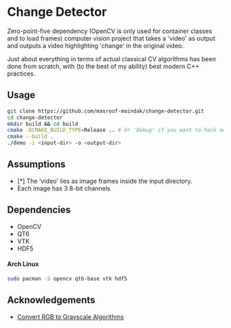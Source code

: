 # Change Detector

Zero-point-five dependency (OpenCV is only used for container classes and to load frames) computer vision project that takes a 'video' as output and outputs a video highlighting 'change' in the original video.

Just about everything in terms of actual classical CV algorithms has been done from scratch, with (to the best of my ability) best modern C++ practices.

## Usage

```bash
git clone https://github.com/masroof-maindak/change-detector.git
cd change-detector
mkdir build && cd build
cmake -DCMAKE_BUILD_TYPE=Release .. # Or 'Debug' if you want to hack away.
cmake --build .
./demo -i <input-dir> -o <output-dir>
```

## Assumptions

- \[\*\] The 'video' lies as image frames inside the input directory.
- Each image has 3 8-bit channels

## Dependencies

- OpenCV
- QT6
- VTK
- HDF5

#### Arch Linux

```bash
sudo pacman -S opencv qt6-base vtk hdf5
```

## Acknowledgements

- [Convert RGB to Grayscale Algorithms](https://fiveko.com/blog/convert-rgb-to-grayscale-algorithms/)
